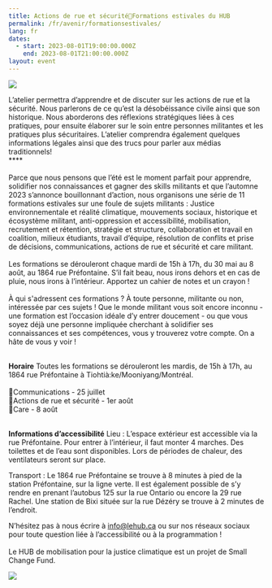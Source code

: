 ```yaml
---
title: Actions de rue et sécurité🌸Formations estivales du HUB
permalink: /fr/avenir/formationsestivales/
lang: fr
dates:
  - start: 2023-08-01T19:00:00.000Z
    end: 2023-08-01T21:00:00.000Z
layout: event
---
```

![](/media/copie_de_copie_de_formations_estivales_du_hub_1000_200_px_3_.png)

L’atelier permettra d’apprendre et de discuter sur les actions de rue et la sécurité. Nous parlerons de ce qu’est la désobéissance civile ainsi que son historique. Nous aborderons des réflexions stratégiques liées à ces pratiques, pour ensuite élaborer sur le soin entre personnes militantes et les pratiques plus sécuritaires. L’atelier comprendra également quelques informations légales ainsi que des trucs pour parler aux médias traditionnels!\
\*﻿\*\*\*\
\
Parce que nous pensons que l’été est le moment parfait pour apprendre, solidifier nos connaissances et gagner des skills militants et que l’automne 2023 s’annonce bouillonnant d’action, nous organisons une série de 11 formations estivales sur une foule de sujets militants : Justice environnementale et réalité climatique, mouvements sociaux, historique et écosystème militant, anti-oppression et accessibilité, mobilisation, recrutement et rétention, stratégie et structure, collaboration et travail en coalition, milieux étudiants, travail d’équipe, résolution de conflits et prise de décisions, communications, actions de rue et sécurité et care militant.\
\
Les formations se dérouleront chaque mardi de 15h à 17h, du 30 mai au 8 août, au 1864 rue Préfontaine. S’il fait beau, nous irons dehors et en cas de pluie, nous irons à l’intérieur. Apportez un cahier de notes et un crayon !\
\
À qui s'adressent ces formations ? À toute personne, militante ou non, intéressée par ces sujets ! Que le monde militant vous soit encore inconnu - une formation est l’occasion idéale d’y entrer doucement - ou que vous soyez déjà une personne impliquée cherchant à solidifier ses connaissances et ses compétences, vous y trouverez votre compte. On a hâte de vous y voir !

\
**Horaire**
Toutes les formations se dérouleront les mardis, de 15h à 17h, au 1864 rue Préfontaine à Tiohtià:ke/Mooniyang/Montréal.\
\
🌿Communications - 25 juillet\
🌿Actions de rue et sécurité - 1er août\
🌿Care - 8 août

\
**Informations d’accessibilité** 
Lieu : L’espace extérieur est accessible via la rue Préfontaine. Pour entrer à l’intérieur, il faut monter 4 marches. Des toilettes et de l’eau sont disponibles. Lors de périodes de chaleur, des ventilateurs seront sur place. 

Transport : Le 1864 rue Préfontaine se trouve à 8 minutes à pied de la station Préfontaine, sur la ligne verte. Il est également possible de s’y rendre en prenant l’autobus 125 sur la rue Ontario ou encore la 29 rue Rachel. Une station de Bixi située sur la rue Dézéry se trouve à 2 minutes de l’endroit.

N’hésitez pas à nous écrire à info@lehub.ca ou sur nos réseaux sociaux pour toute question liée à l’accessibilité ou à la programmation !\
\
L﻿e HUB de mobilisation pour la justice climatique est un projet de Small Change Fund.

![](/media/sans_titre_6_.png)